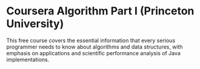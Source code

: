 # Coursera Algorithm Part I (Princeton University)
This free course covers the essential information that every serious programmer needs to know about algorithms and data structures, with emphasis on applications and scientific performance analysis of Java implementations. 
